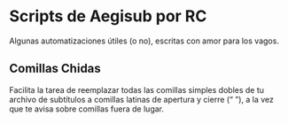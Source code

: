# Scripts de Aegisub por RC
Algunas automatizaciones útiles (o no), escritas con amor para los vagos. 

## Comillas Chidas
Facilita la tarea de reemplazar todas las comillas simples dobles de tu archivo de subtítulos a comillas latinas de apertura y cierre (“ ”), a la vez que te avisa sobre comillas fuera de lugar. 
